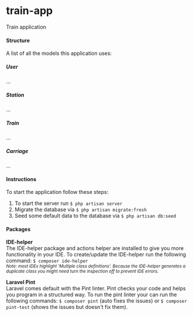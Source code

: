 # train-app
Train application

#### Structure
A list of all the models this application uses:

##### User
...

##### Station
...

##### Train
...

##### Carriage
...

#### Instructions
To start the application follow these steps:<br>
1. To start the server run ``$ php artisan server``
2. Migrate the database via ``$ php artisan migrate:fresh``
3. Seed some default data to the database via ``$ php artisan db:seed``

#### Packages
<b>IDE-helper</b><br>
The IDE-helper package and actions helper are installed to give you more functionality in your IDE. 
To create/update the IDE-helper run the following command: ``$ composer ide-helper``
<br><small><i>Note: most IDEs highlight 'Multiple class definitions'. Because the IDE-helper generates a duplicate class you might need turn the inspection off to prevent IDE errors.</i></small>

<b>Laravel Pint</b><br>
Laravel comes default with the Pint linter. Pint checks your code and helps you program in a structured way. 
To run the pint linter your can run the following commands: ``$ composer pint`` (auto fixes the issues) or ``$ composer pint-test`` (shows the issues but doesn't fix them).
